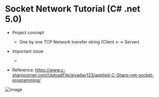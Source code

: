 # Socket Network Tutorial (C# .net 5.0)

* Project concept

  *  One by one TCP Network transfer string  (Client ←→ Server)

* Important issue

  *  

* Reference: https://www.c-sharpcorner.com/UploadFile/ajyadav123/applied-C-Sharp-net-socket-programming/

![image](https://raw.githubusercontent.com/Wei-Tsung-Lin/CsharpforSocket/main/demo.jpg)
